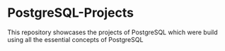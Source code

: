 # PostgreSQL-Projects
This repository showcases the projects of PostgreSQL which were build using all the essential concepts of PostgreSQL
